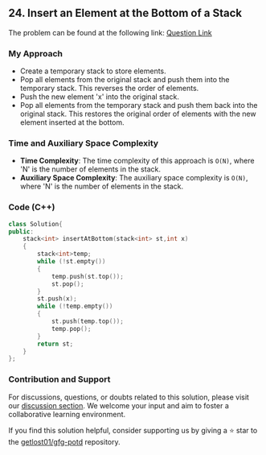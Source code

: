 ## 24. Insert an Element at the Bottom of a Stack
The problem can be found at the following link: [Question Link](https://www.geeksforgeeks.org/problems/insert-an-element-at-the-bottom-of-a-stack/1)

### My Approach
- Create a temporary stack to store elements.
- Pop all elements from the original stack and push them into the temporary stack. This reverses the order of elements.
- Push the new element 'x' into the original stack.
- Pop all elements from the temporary stack and push them back into the original stack. This restores the original order of elements with the new element inserted at the bottom.

### Time and Auxiliary Space Complexity
- **Time Complexity**: The time complexity of this approach is `O(N)`, where 'N' is the number of elements in the stack.
- **Auxiliary Space Complexity**: The auxiliary space complexity is `O(N)`, where 'N' is the number of elements in the stack.

### Code (C++)
```cpp
class Solution{
public:
    stack<int> insertAtBottom(stack<int> st,int x)
    {
        stack<int>temp;
        while (!st.empty())
        {
            temp.push(st.top());
            st.pop();
        }
        st.push(x);
        while (!temp.empty())
        {
            st.push(temp.top());
            temp.pop();
        }
        return st;
    }
};
```

### Contribution and Support

For discussions, questions, or doubts related to this solution, please visit our [discussion section](https://github.com/getlost01/gfg-potd/discussions). We welcome your input and aim to foster a collaborative learning environment.

If you find this solution helpful, consider supporting us by giving a ⭐ star to the [getlost01/gfg-potd](https://github.com/getlost01/gfg-potd) repository.
